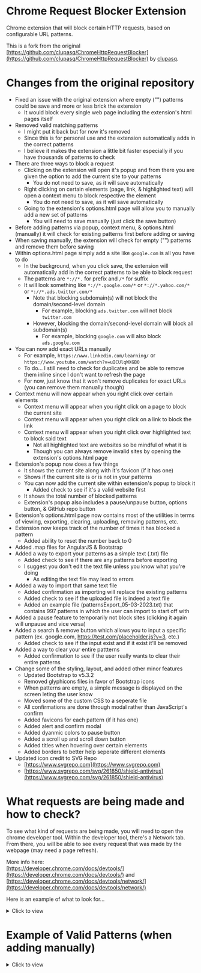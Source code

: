 Chrome Request Blocker Extension
================================

Chrome extension that will block certain HTTP requests, based on configurable URL patterns.

This is a fork from the original [https://github.com/clupasq/ChromeHttpRequestBlocker](https://github.com/clupasq/ChromeHttpRequestBlocker) by [clupasq](https://github.com/clupasq/).

Changes from the original repository
====================================

* Fixed an issue with the original extension where empty ("") patterns could be save and more or less brick the extension
    * It would block every single web page including the extension's html pages itself
* Removed valid matching patterns
    * I might put it back but for now it's removed
    * Since this is for personal use and the extension automatically adds in the correct patterns
    * I believe it makes the extension a little bit faster especially if you have thousands of patterns to check
* There are three ways to block a request
    * Clicking on the extension will open it's popup and from there you are given the option to add the current site to your patterns
        * You do not need to save, as it will save automatically
    * Right clicking on certain elements (page, link, & highlighted text) will open a context menu to block respective the element
        * You do not need to save, as it will save automatically
    * Going to the extension's options.html page will allow you to manually add a new set of patterns
        * You will need to save manually (just click the save button)
* Before adding patterns via popup, context menu, & options.html (manually) it will check for existing patterns first before adding or saving
* When saving manually, the extension will check for empty ("") patterns and remove them before saving
* Within options.html page simply add a site like `google.com` is all you have to do
    * In the background, when you click save, the extension will automatically add in the correct patterns to be able to block request
    * The patterns are `*://*.` for prefix and `/*` for suffix
    * It will look something like `*://*.google.com/*` or `*://*.yahoo.com/*` or `*://*.ads.twitter.com/*`
        * Note that blocking subdomain(s) will not block the domain/second-level domain
            * For example, blocking `ads.twitter.com` will not block `twitter.com`
        * However, blocking the domain/second-level domain will block all subdomain(s)
            * For example, blocking `google.com` will also block `ads.google.com`
* You can now add exact URLs manually
    * For example, `https://www.linkedin.com/learning/` or `https://www.youtube.com/watch?v=uICUlqWXGB0`
    * To do... I still need to check for duplicates and be able to remove them inline since I don't want to refresh the page
    * For now, just know that it won't remove duplicates for exact URLs (you can remove them manually though)
* Context menu will now appear when you right click over certain elements
    * Context menu will appear when you right click on a page to block the current site
    * Context menu will appear when you right click on a link to block the link
    * Context menu will appear when you right click over highlighted text to block said text
        * Not all highlighted text are websites so be mindful of what it is
        * Though you can always remove invalid sites by opening the extension's options.html page
* Extension's popup now does a few things
    * It shows the current site along with it's favicon (if it has one)
    * Shows if the current site is or is not in your patterns
    * You can now add the current site within extension's popup to block it
        * Added check to see if it's a valid website first
    * It shows the total number of blocked patterns
    * Extension's popup also includes a pause/unpause button, options button, & GitHub repo button
* Extension's options.html page now contains most of the utilities in terms of viewing, exporting, clearing, uploading, removing patterns, etc.
* Extension now keeps track of the number of times it has blocked a pattern
    * Added ability to reset the number back to 0
* Added .map files for AngularJS & Bootstrap
* Added a way to export your patterns as a simple text (.txt) file
    * Added check to see if there are any patterns before exporting
    * I suggest you don't edit the text file unless you know what you're doing
        * As editing the text file may lead to errors
* Added a way to import that same text file
    * Added confirmation as importing will replace the existing patterns
    * Added check to see if the uploaded file is indeed a text file
    * Added an example file (patternsExport_05-03-2023.txt) that contains 997 patterns in which the user can import to start off with
* Added a pause feature to temporarily not block sites (clicking it again will unpause and vice versa)
* Added a search & remove button which allows you to input a specific pattern (ex. google.com, https://test.com/placeholder.js?v=3, etc.)
    * Added check to see if the input exist and if it exist it'll be removed
* Added a way to clear your entire pattterns
    * Added confirmation to see if the user really wants to clear their entire patterns
* Change some of the styling, layout, and added other minor features
    * Updated Bootstrap to v5.3.2
    * Removed glyphicons files in favor of Bootstrap icons
    * When patterns are empty, a simple message is displayed on the screen leting the user know
    * Moved some of the custom CSS to a seperate file
    * All confirmations are done through modal rather than JavaScript's confirm
    * Added favicons for each pattern (if it has one)
    * Added alert and confirm modal
    * Added dyanmic colors to pause button
    * Added a scroll up and scroll down button
    * Added titles when hovering over certain elements
    * Added borders to better help seperate different elements
* Updated icon credit to SVG Repo
    * [https://www.svgrepo.com](https://www.svgrepo.com)
    * [https://www.svgrepo.com/svg/261850/shield-antivirus](https://www.svgrepo.com/svg/261850/shield-antivirus)

What requests are being made and how to check?
==============================================

To see what kind of requests are being made, you will need to open the chrome developer tool. Within the developer tool, there's a Network tab. From there, you will be able to see every request that was made by the webpage (may need a page refresh).

More info here:<br>
[https://developer.chrome.com/docs/devtools/](https://developer.chrome.com/docs/devtools/) and [https://developer.chrome.com/docs/devtools/network/](https://developer.chrome.com/docs/devtools/network/)

Here is an example of what to look for...
<details>
    <summary>Click to view</summary>
    <br>
    Most of the time it's just assets for the webpage like images, fonts, data, etc. Other times it is not.
    <br><br>
    <img src="https://i.imgur.com/hjeT2Ex.png"/>
</details>

Example of Valid Patterns (when adding manually)
================================================

<details>
    <summary>Click to view</summary>
    <br>
    <b>NOTE:</b> The extension will automatically add in <code>*://*.</code> and <code>/*</code> for you when adding your sites manually. You do not need to add <code>*://*.</code> or <code>/*</code> to your patterns. Just the domain/second-level domain, subdomain(s), IP address, or file path are all you need. When adding/removing manually please remember to click the save button after you're done. Matching exact URLs is also now possible.
    <br><br>
    Here are some valid exmaples of domains/second-level domains, subdomains, file path, and IP addresses...
    <ul>
        <li><code>google.com</code></li>
            <ul>
                <li>Blocking this domain/second-level domain will block all its subdomain(s)</li>
                <li>For example, <code>ads.google.com</code>, <code>store.google.com</code>, <code>apis.google.com</code>, etc. will all be blocked</li>
                <li><code>www.google.com</code> is also blocked</li>
            </ul>
        <li><code>ads.twitter.com</code></li>
            <ul>
                <li>Blocking this subdomain will not affect other subdomain(s) and the domain/second-level domain</li>
                <li>For example, <code>twitter.com</code>, <code>api.twitter.com</code>, <code>developer.twitter.com</code>, etc. will all not be blocked</li>
            </ul>
        <li><code>www.w3schools.com</code></li>
            <ul>
                <li>Some websites like <code>www.youtube.com</code>, <code>www.instagram.com</code>, <code>www.google.com</code>, etc. still have <code>www</code> included</li>
                <li>Blocking <code>www.w3schools.com</code> should be okay as going to <code>w3schools.com</code> will redirect you to <code>www.w3schools.com</code></li>
            </ul>
        <li><code>ouo.press/images/b1.png</code></li>
        <ul>
            <li>Blocking a specific file is also possible</li>
            <li>It will only block the file and not the domain/second-level domain or it's subdomains</li>
        </ul>
        <li><code>12.34.56.78</code></li>
        <ul>
            <li>Blocking an IP address is also possible</li>
        </ul>
        <li><code>usa.gov</code></li>
        <li><code>google.co.uk</code></li>
        <li><code>digital.co.jp</code></li>
        <li><code>sony.net</code></li>
        <li><code>thenew.org</code></li>
    </ul>
    Here are some valid examples of exact URLs
    <ul>
        <li><code>https://www.youtube.com/watch?v=CDokUdux0rc</code></li>
        <li><code>https://github.com/trien-hong/ChromeHttpRequestBlocker</code></li>
        <li><code>https://en.wikipedia.org/wiki/World_Wide_Web</code></li>
        <li><code>https://wordpress.org/about/</code></li>
    </ul>
</details>